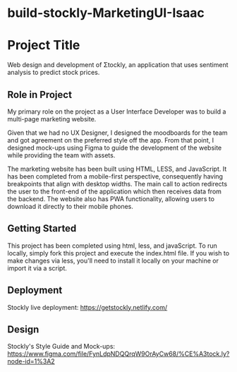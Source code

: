 # build-stockly-MarketingUI-Isaac

# Project Title

Web design and development of Σtockly, an application that uses sentiment analysis to predict stock prices.

## Role in Project

My primary role on the project as a User Interface Developer was to build a multi-page marketing website.

Given that we had no UX Designer, I designed the moodboards for the team and got agreement on the preferred style off the app. From that point, I designed mock-ups using Figma to guide the development of the website while providing the team with assets. 

The marketing website has been built using HTML, LESS, and JavaScript. It has been completed from a mobile-first perspective, consequently having breakpoints that align with desktop widths. The main call to action redirects the user to the front-end of the application which then receives data from the backend. The website also has PWA functionality, allowing users to download it directly to their mobile phones.

## Getting Started

This project has been completed using html, less, and javaScript. To run locally, simply fork this project and execute the index.html file. If you wish to make changes via less, you'll need to install it locally on your machine or import it via a script.

## Deployment

Stockly live deployment: https://getstockly.netlify.com/ 

## Design

Stockly's Style Guide and Mock-ups: https://www.figma.com/file/FynLdpNDQQrqW9OrAyCw68/%CE%A3tock.ly?node-id=1%3A2
